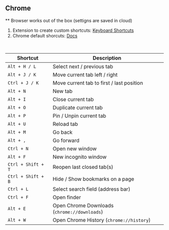 ## Chrome

** Browser works out of the box (settigns are saved in cloud)

1. Extension to create custom shortcuts: [Keyboard Shortcuts](https://chromewebstore.google.com/detail/keyboard-shortcuts/lplcmnhgijkkmflbmhabnccgelffpnog?hl=en-US&utm_source=ext_sidebar)
2. Chrome default shorcuts: [Docs](https://support.google.com/chrome/answer/157179?hl=en&co=GENIE.Platform%3DDesktop#zippy)

<br>

| Shortcut           | Description                                             |
|--------------------|---------------------------------------------------------|
| `Alt + H / L`          | Select next / previous tab                                     |
| `Alt + J / K`          | Move current tab left / right                                   |
| `Ctrl + J / K`          | Move current tab to first / last position                                   |
| `Alt + N`          | New tab                                                 |
| `Alt + I`          | Close current tab                                       |
| `Alt + O`          | Duplicate current tab                                   |
| `Alt + P`          | Pin / Unpin current tab                                 |
| `Alt + U`          | Reload tab                                              |
| `Alt + M`          | Go back                                                 |
| `Alt + ,`          | Go forward                                              |
| `Ctrl + N`         | Open new window                                         |
| `Alt + F`         | New incognito window                                         |
| `Ctrl + Shift + T` | Reopen last closed tab(s)                               |
| `Ctrl + Shift + B` | Hide / Show bookmarks on a page                               |
| `Ctrl + L`         | Select search field (address bar)                       |
| `Ctrl + F`         | Open finder                        |
| `Alt + E`          | Open Chrome Downloads (`chrome://downloads`)           |
| `Alt + W`          | Open Chrome History (`chrome://history`)               |
